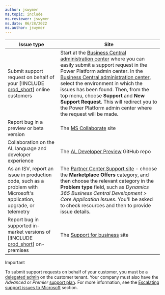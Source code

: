 ```yaml
---
author: jswymer
ms.topic: include
ms.reviewer: jswymer
ms.date: 06/28/2022
ms.author: jswymer
---
```

|Issue type             |Site               |
|-----------------------|-------------------|
|Submit support request on behalf of your [!INCLUDE [prod_short](../developer/includes/prod_short.md)] online customers|Start at the [Business Central administration center](../administration/tenant-admin-center.md) where you can easily submit a support request in the Power Platform admin center. In the [Business Central administration center](../administration/tenant-admin-center.md), select the environment in which the issues has been found. Then, from the top menu, choose **Support** and **New Support Request**. This will redirect you to the Power Platform admin center where the request will be made.|
|Report bug in a preview or beta version|The [MS Collaborate](/collaborate/) site|
|Collaboration on the AL language and developer experience|The [AL Developer Preview](https://github.com/microsoft/al) GitHub repo|
|As an ISV, report an issue in production code, such as a problem with Microsoft's application, upgrade, or telemetry|The [Partner Center Support site](https://partner.microsoft.com/support) - choose the **Marketplace Offers** category, and then choose the relevant category in the **Problem type** field, such as *Dynamics 365 Business Central Development >  Core Application issues*. You'll be asked to check resources and then to provide issue details.|
|Report bug in supported in-market versions of [!INCLUDE [prod_short](../developer/includes/prod_short.md)] on-premises|The [Support for business](https://support.serviceshub.microsoft.com/supportforbusiness/productselection?sapId=93d37907-ad94-d591-22e9-593cfa09dd3f) site|

> [!IMPORTANT]
> To submit support requests on behalf of your customer, you must be a [delegated admin](../administration/delegated-admin.md) on the customer tenant. Your company must also have the *Advanced* or *Premier* [support plan](https://partner.microsoft.com/support/partnersupport). For more information, see the [Escalating support issues to Microsoft](../administration/manage-technical-support.md#submitsupportrequest) section.
